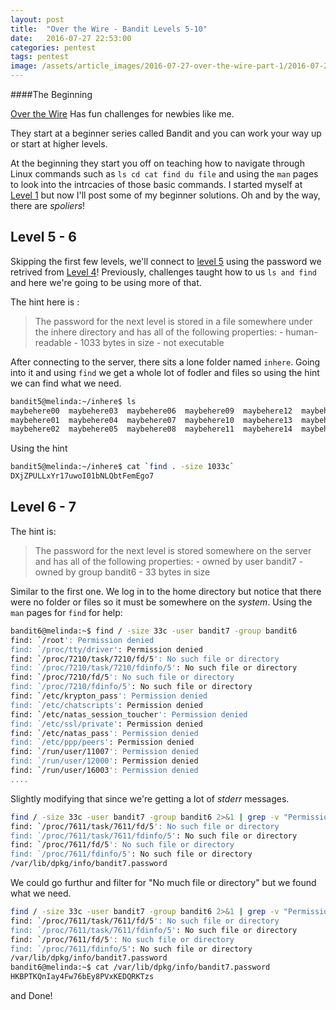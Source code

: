 ```yaml
---
layout: post
title:  "Over the Wire - Bandit Levels 5-10"
date:   2016-07-27 22:53:00
categories: pentest
tags: pentest
image: /assets/article_images/2016-07-27-over-the-wire-part-1/2016-07-27.jpg
---
```

####The Beginning

[Over the Wire](http://overthewire.org/wargames/) Has fun challenges for newbies like me.

They start at a beginner series called Bandit and you can work your way up or start at higher levels.

At the beginning they start you off on teaching how to navigate through Linux commands such as `ls cd cat find du file` and using the `man` pages to look into the intrcacies of those basic commands. I started myself at [Level 1](http://overthewire.org/wargames/bandit/bandit0.html) but now I'll post some of my beginner solutions. Oh and by the way, there are _spoliers_!


## Level 5 - 6
Skipping the first  few levels, we'll connect to [level 5](http://overthewire.org/wargames/bandit/bandit6.html) using the password we retrived from [Level 4](http://overthewire.org/wargames/bandit/bandit5.html)!
Previously, challenges taught how to us `ls and find` and here we're going to be using more of that.

The hint here is :
>The password for the next level is stored in a file somewhere under the inhere directory and has all of the following properties: - human-readable - 1033 bytes in size - not executable

After connecting to the server, there sits a lone folder named `inhere`. Going into it and using `find` we get a whole lot of fodler and files so using the hint we can find what we need.

```bash
bandit5@melinda:~/inhere$ ls
maybehere00  maybehere03  maybehere06  maybehere09  maybehere12  maybehere15  maybehere18
maybehere01  maybehere04  maybehere07  maybehere10  maybehere13  maybehere16  maybehere19
maybehere02  maybehere05  maybehere08  maybehere11  maybehere14  maybehere17
```
Using the hint

```bash
bandit5@melinda:~/inhere$ cat `find . -size 1033c`
DXjZPULLxYr17uwoI01bNLQbtFemEgo7
```

## Level 6 - 7
The hint is:
>The password for the next level is stored somewhere on the server and has all of the following properties: - owned by user bandit7 - owned by group bandit6 - 33 bytes in size

Similar to the first one. We log in to the home directory but notice that there were no folder or files so it must be somewhere on the _system_. Using the `man` pages for `find` for help:

```bash
bandit6@melinda:~$ find / -size 33c -user bandit7 -group bandit6
find: `/root': Permission denied
find: `/proc/tty/driver': Permission denied
find: `/proc/7210/task/7210/fd/5': No such file or directory
find: `/proc/7210/task/7210/fdinfo/5': No such file or directory
find: `/proc/7210/fd/5': No such file or directory
find: `/proc/7210/fdinfo/5': No such file or directory
find: `/etc/krypton_pass': Permission denied
find: `/etc/chatscripts': Permission denied
find: `/etc/natas_session_toucher': Permission denied
find: `/etc/ssl/private': Permission denied
find: `/etc/natas_pass': Permission denied
find: `/etc/ppp/peers': Permission denied
find: `/run/user/11007': Permission denied
find: `/run/user/12000': Permission denied
find: `/run/user/16003': Permission denied
....
```

Slightly modifying that since we're getting a lot of *stderr* messages.
```bash
find / -size 33c -user bandit7 -group bandit6 2>&1 | grep -v "Permission denied"
find: `/proc/7611/task/7611/fd/5': No such file or directory
find: `/proc/7611/task/7611/fdinfo/5': No such file or directory
find: `/proc/7611/fd/5': No such file or directory
find: `/proc/7611/fdinfo/5': No such file or directory
/var/lib/dpkg/info/bandit7.password
```
We could go furthur and filter for "No much file or directory" but we found what we need.

```bash
find / -size 33c -user bandit7 -group bandit6 2>&1 | grep -v "Permission denied"
find: `/proc/7611/task/7611/fd/5': No such file or directory
find: `/proc/7611/task/7611/fdinfo/5': No such file or directory
find: `/proc/7611/fd/5': No such file or directory
find: `/proc/7611/fdinfo/5': No such file or directory
/var/lib/dpkg/info/bandit7.password
bandit6@melinda:~$ cat /var/lib/dpkg/info/bandit7.password
HKBPTKQnIay4Fw76bEy8PVxKEDQRKTzs
```

and Done!
